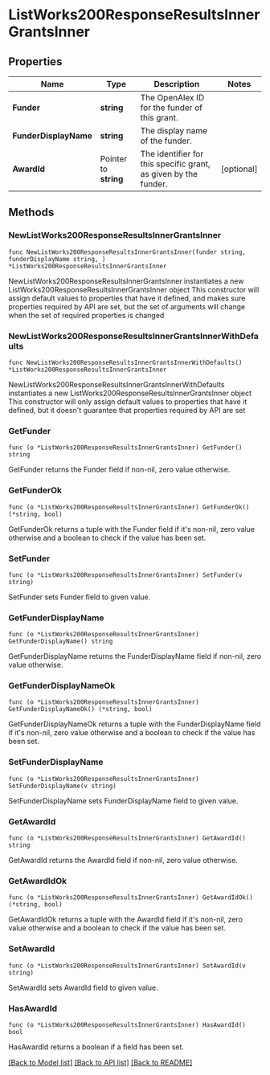 # ListWorks200ResponseResultsInnerGrantsInner

## Properties

Name | Type | Description | Notes
------------ | ------------- | ------------- | -------------
**Funder** | **string** | The OpenAlex ID for the funder of this grant. | 
**FunderDisplayName** | **string** | The display name of the funder. | 
**AwardId** | Pointer to **string** | The identifier for this specific grant, as given by the funder. | [optional] 

## Methods

### NewListWorks200ResponseResultsInnerGrantsInner

`func NewListWorks200ResponseResultsInnerGrantsInner(funder string, funderDisplayName string, ) *ListWorks200ResponseResultsInnerGrantsInner`

NewListWorks200ResponseResultsInnerGrantsInner instantiates a new ListWorks200ResponseResultsInnerGrantsInner object
This constructor will assign default values to properties that have it defined,
and makes sure properties required by API are set, but the set of arguments
will change when the set of required properties is changed

### NewListWorks200ResponseResultsInnerGrantsInnerWithDefaults

`func NewListWorks200ResponseResultsInnerGrantsInnerWithDefaults() *ListWorks200ResponseResultsInnerGrantsInner`

NewListWorks200ResponseResultsInnerGrantsInnerWithDefaults instantiates a new ListWorks200ResponseResultsInnerGrantsInner object
This constructor will only assign default values to properties that have it defined,
but it doesn't guarantee that properties required by API are set

### GetFunder

`func (o *ListWorks200ResponseResultsInnerGrantsInner) GetFunder() string`

GetFunder returns the Funder field if non-nil, zero value otherwise.

### GetFunderOk

`func (o *ListWorks200ResponseResultsInnerGrantsInner) GetFunderOk() (*string, bool)`

GetFunderOk returns a tuple with the Funder field if it's non-nil, zero value otherwise
and a boolean to check if the value has been set.

### SetFunder

`func (o *ListWorks200ResponseResultsInnerGrantsInner) SetFunder(v string)`

SetFunder sets Funder field to given value.


### GetFunderDisplayName

`func (o *ListWorks200ResponseResultsInnerGrantsInner) GetFunderDisplayName() string`

GetFunderDisplayName returns the FunderDisplayName field if non-nil, zero value otherwise.

### GetFunderDisplayNameOk

`func (o *ListWorks200ResponseResultsInnerGrantsInner) GetFunderDisplayNameOk() (*string, bool)`

GetFunderDisplayNameOk returns a tuple with the FunderDisplayName field if it's non-nil, zero value otherwise
and a boolean to check if the value has been set.

### SetFunderDisplayName

`func (o *ListWorks200ResponseResultsInnerGrantsInner) SetFunderDisplayName(v string)`

SetFunderDisplayName sets FunderDisplayName field to given value.


### GetAwardId

`func (o *ListWorks200ResponseResultsInnerGrantsInner) GetAwardId() string`

GetAwardId returns the AwardId field if non-nil, zero value otherwise.

### GetAwardIdOk

`func (o *ListWorks200ResponseResultsInnerGrantsInner) GetAwardIdOk() (*string, bool)`

GetAwardIdOk returns a tuple with the AwardId field if it's non-nil, zero value otherwise
and a boolean to check if the value has been set.

### SetAwardId

`func (o *ListWorks200ResponseResultsInnerGrantsInner) SetAwardId(v string)`

SetAwardId sets AwardId field to given value.

### HasAwardId

`func (o *ListWorks200ResponseResultsInnerGrantsInner) HasAwardId() bool`

HasAwardId returns a boolean if a field has been set.


[[Back to Model list]](../README.md#documentation-for-models) [[Back to API list]](../README.md#documentation-for-api-endpoints) [[Back to README]](../README.md)


